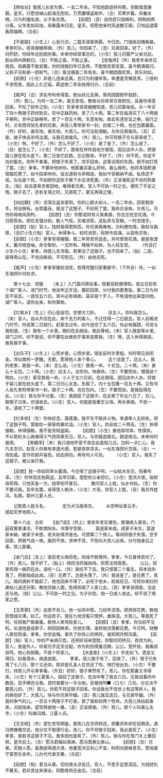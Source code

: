 <!-- { "loadSidebar": true } -->
　　【傍妆台】我孩儿长安为客。一去二年余。不知他踪迹将何寄。空敎我意踌蹰。皇天。只愿他梯山航海无危险。万贯腰缠返故庐。〔合〕天寒岁暮。风餐水栖。只为利缰名锁。父子各东西。 
　　【前腔】〔丑〕自伤悲只因微利。把荆树两分离。父年老如风烛。母暴露未归泥。皇天。祝愿他来时风送滕王阁。只怕运退雷轰荐福碑。〔合前〕 

　　【不是路】〔小生上〕心急行迟。二载天涯客旅羁。今归去。门墙依旧掩柴扉。爹爹叩头。哥哥嫂嫂拜揖。〔外〕孩儿。你回来了。〔丑〕兄弟回来。好了。〔外〕闷怀舒。你经年远别因何事。未审你经营事怎的。〔小生〕孩儿叨蒙严父亲兄庇。胜似扬州跨鹤归。〔合〕不胜之喜。不胜之喜。 
　　【皂兔序】〔外〕我老年亲终日倚闾。母暴露不能安置。你的绿鬓妇年已及筓。不能彀宜家宜室。喜今朝满载归。父和子兄和弟一团和气。〔合〕鱼沈鴈杳二年有余。喜今朝团圆欢笑。其乐何如。 
　　【前腔】〔小生〕非是儿违亲远离。也只为利缰牢系。幸遭逢货殖高资。三倍利不求而至。因此上久迁延。羁逆旅二年余始得归计。〔合前〕 

　　【尾声】〔合〕求名夺利夸得意。胜似状元及第。骨肉团圆把怀抱舒。 
　　〔外〕孩儿。为何一去二年。杳无音信。教我与你哥哥日夜担忧。且喜你得意回来。不枉了经年之别。〔小生〕吿爹爹哥哥嫂嫂知道。孩儿叨蒙亲庇。头一年买了四十两银子药材到京。京中正缺药材。卖了八十两。第二年在临淸买了八十两银子棉布。京中正缺棉布。卖了一百五十两。生意匆匆。故此有违甘旨之奉。临行之时。又有西邻张孔孝的兄弟。央孩儿寄带家书一封。白银二十两。也在包裹裏面。〔外〕好好。谢天地。谢天地。大孩儿。你可治些酒殽。与你兄弟接风。〔丑〕正是。娘子快去杀鸡治酒。与我兄弟接风。〔外〕孩儿。你可将银子交与哥哥收了。〔小生〕呀。不好了。〔外〕怎么不好了。〔小生〕是了是了。〔外〕怎么是了。〔丑〕是怎么了。〔小生〕不好了。那夜在祥符县地方借宿。因见店中人杂。把银袋儿放在枕头底下。第二日急忙赶路。忘记取来。不好了。〔外〕何不死。你这不肖的畜生。你所干甚事。把银子失落了。空手回来。这等没用的东西。倒不如打死了罢。〔丑〕爹爹。不要听他哄你。他那裏买甚么药材。甚么棉布。他将本钱飮酒宿娼花费了。如今回来哄你。自古道财与命相连。我如今官粮纳不成。私债还不成。左右是个死。不如把你这败子推下水去渰死罢。〔外〕正该淹死这不肖的狗畜生。〔贴〕自古道易求者田地。难得者兄弟。官人不可执一时之忿。便伤了手足之情。银子去了。还有复得之时。兄弟死了。更无再得之理。 

　　【四边静】〔外〕流荡忘返丧家狗。你的心胆大如斗。一去二年余。回家剩空手。将没做有。出乖露丑。我没了这银子。不如死了罢。我命合该休。大孩儿。可怜你母棺风雨杇。 
　　【前腔】〔丑〕你那诓财背义眞禽兽。你去忘忧恣花酒。今日假乖张。把花言强分剖。敎人气呕。实难消受。这私债与官粮。一时怎措手。 
　　【前腔】〔贴〕官人。钱财易得君知否。你兄弟再难有。为利便伤情。孰轻与孰厚。〔丑打小生介贴〕官人。休得争斗。权时消受。宛转作良谋。从容免灾咎。 
　　【前腔】〔小生〕爹爹哥哥嫂嫂。我二年劳苦穷途走。并何曾观花酒。披星夜渡关。戴月晓登岫。命合掣肘。一无所有。残喘不如休。为人枉生受。 
　　〔外丑打小生介小生〕爹爹。待孩儿去寻取。若果没了这银子。也不回来了。〔贴〕二叔。留得靑山在。不怕没柴烧。不可短见。〔外〕由他去死。 

　　【尾声】〔小生〕爹爹哥嫂权消受。若得完璧归家重厮守。〔下外丑〕呸。一似东海捞针何处求。 

　　第十七出　完璧 
　　〔末上〕入门莫问荣枯事。观看容颜便得知。我五日前有个湖广客人。进门时节。他说年近岁迫。要赶回家。分付我四更煑饭。第二日为何反不说去。一连住五六日。其中必有缘故。莫非是个歹人。不免请他出来盘问他。湖广客人。请你出来。和你算帐。 

　　【忆故乡】〔生上〕归心徒自切。空使大刀折。 
　　店主人。你叫我怎么。〔末〕官人。自从开店在此。来千去万的客人。不过住得一二日就去。官人前晚进门时节。你说第二日就行。赶家去过年。如今连住了五六日。你必有蹊跷。可说与我知道。〔生〕我有一个乡里。期约在此相会。故此等他。〔末〕官人旣是等乡里。进门之时。何不就说。你不要在此做些歹事来连累我。〔生〕呀。这人休得胡说。我有甚歹事。 

　　【出队子】〔小生上〕心慌步紧。心慌步紧。错走前村半里程。何时得见岳阳金。浑似南柯一梦醒。天那。愿得他人发个善心。 
　　这个店是了。店主人。我的老爹。救我一命。〔末〕怎么说。〔小生〕救我一命。十五包。二十两。〔末〕甚么十五包。二十两。〔小生〕店主人。没奈何。快救命。〔生〕不要慌张。慢慢说个明白。〔小生〕客官救我一命。小人于五六日前。在此借宿。因见店中人杂。将银子袋儿放在枕头底下。第二日归心太急。失取了。内十五包重一百五十两。又有邻人张孔孝附带家书一封。银子二十两。也在包内。〔生〕不要慌张。是我拾得在此。〔小生〕我与你平分罢。〔生〕我因拾了这银子。在此等了你五六日了。京儿。取银子过来。你请收去。〔小生〕官人。你就是我重生父母。再长爹娘。不收一半。请收了二十两罢。 

　　【忆多娇】〔生〕你休叹息。莫感激。我平生不取非义物。幸遇卑人无损失。得了这银子呵。管取你一家骨肉重欢溢。〔小生〕官人。你且收二十两去。〔生〕休得强勒。休得强勒。我不是贪财盗跖。 
　　【前腔】〔小生〕看他容坦率。性情执。不以势利关心眞难得义气昂昂熏天日。官人。与你路途南北。路途南北。未审何时报德。 
　　【黑蟆序】〔末〕我只道他怀意不良在此盘桓几日。岂料一点仁心。我凡夫怎识。赵官人你眞有幸遇大德。若是侥幸贪夫。一似东海捞针怎得。〔合〕一场忧戚。变作欢颜幷喜色。如此阴功。再有何人可及。 
　　〔小生〕官人。我失了这银子。被父亲打我。 

　　【前腔】我一命如同草头露滴。今日得了这银子呵。一似枯木生花。阳春布泽。〔生〕你休饶舌免羁逆。及早归家。宽慰你父亲怨忆。〔小生〕宽洪大德。临财毋苟得。只怕天各一方。结草衔环甚日。 
　　敢问官人上姓。仙乡何处。〔生〕你不要问我。及早去罢。省得受人勒诈。〔小生〕大哥。你官人上姓。〔丑〕我员外姓冯。名商。鄂州江夏人氏。 

　　记取恩人姓与名。　　　　定为犬马报来生。 
　　从空伸出拿云手。　　　　提起天罗地网人。 

　　第十八出　合欢 
　　【金门前】〔外上〕家贫年老实堪伤。那堪病入膏肓。门庭寂寞景凄凉。不胜惆怅处。冷落守空房。 
　　莫道家未成。成家子未生。莫道家未破。破家子未堕。老夫赵得济是也。可恨第二个孩儿。等闲将银子失落。空手回家。把我气成一病。服药不效。求神不灵。不免叫大孩儿出来。分付他身后之事。孩儿那裏。 

　　【金门后】〔丑上〕堂前老父病将危。风烛不胜憔悴。爹爹。今日身体若何了。〔外〕孩儿。我不好了。〔贴上〕频将汤药强扶持。但愿沈疴痊愈。 
　　公公。奴家煎得一碗药在此。请吃一口。〔外〕我吃不下去。我只恨第二个畜生。将本钱失落了。把我恼成此病。〔丑〕花费了。岂是失落了。〔外〕我说差了。是花费了。孩儿。我的病料不能起了。他也回来不得了。必死于他乡。趁我在日。可将你弟妇的庚帖儿送还孙家。教他另嫁人罢。免得担阁了人家儿女。〔丑〕爹爹说得是。当送还与他。〔贴〕公公。不可执一时之见。为子孙怨。倘一日成人发达。却不误了两家之愿。 

　　【玉芙蓉】〔外〕追思不肖儿。他一似风中絮。几经年流荡。把资财花费。敎咱怨恨成灾滞。赵乙。你这败子。我在九地含寃只恨伊。垂珠泪。大孩儿。等我死了呵。任把我尸骸暴露。敎傍人笑骂败家儿。 
　　【前腔】〔丑〕爹爹。你当初不见机。长道他是成家子。把田园典卖。托他生理。谁知他流落都花费。今日呵。财散人离恰怨谁。爹爹。你空追悔。辜负了你将心托明月。谁知明月照沟渠。 
　　【前腔】〔贴〕官人。你的严亲病已危。还把好话来宽慰。你絮叨叨终日。孜孜为利。官人。我是外人。你弟兄手足天合配。你为利伤情量忒微。公公。宽怀些。我看叔叔呵。他心存刚毅。不是个败家儿。 
　　【水底鱼】〔小生上〕步走如飞。遗金又得归。如鱼得水。病遇良医。 
　　爹爹。孩儿银子有了。回来了。〔外〕银子已失落了七八日。那个又还你。除非是孔圣人在世还了你。快打他出去。〔小生〕不要打。待孩儿开与爹爹看。〔外丑〕好好。银子果然有了。孩儿。你在那裏又寻得来。〔小生〕有个江夏客人。因拾了这银子。在店中等了我五六日。见我说着内中数目。双手捧还与我。其时我要分一半与他。反被他呵■〈口七〉几句。分文决不要孩儿的。〔外〕孩儿。你若不将这银子回来。你说我也不信世上有这等好人。我的病也好了。大孩儿。快与你兄弟毕姻。〔丑〕孩儿就去选日。与兄弟毕姻。〔外〕我的争气的儿。一百五十两银子不打紧。救了我和你两个性命。大孩儿快拈起香来。点起烛来。望空拜谢他一番。〔丑〕正该拜谢。〔外〕孩儿。那个人叫甚么名字。〔小生〕叫做冯商。江夏人氏。 

　　【玉交枝】〔外〕望乞苍穹明鉴。我孩儿在京师转还。把囊资失却在招商店。遇冯商慷慨交还。他分文不取德行全。孩儿。你不将银子回来。我必是死了。〔小生〕爹爹。我若寻这银子不见。我多因也是死了。〔外〕孩儿。我与你在鬼门关上重回转。皇天后土。〔合〕愿冯君福如海渊。愿冯君寿比泰山。 
　　【前腔】〔丑〕兄弟。天随人愿。喜邂逅得遇大贤。他量宽洪见利心不变。料阴功感格苍天。愿他康宁富贵乐余年。儿孙代代承天眷。〔合前〕 

　　【前腔】〔贴〕君当从善。切勿效炎凉变迁。官人。不思手足恩深远。为钱财仇不戴天。若非贤达来保全。同胞骨肉无由见。〔合前〕 

